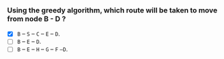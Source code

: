 ### Using the greedy algorithm, which route will be taken to move from node B - D ?

- [x] `B` – `S` – `C` – `E` – `D`.
- [ ] `B` – `E` – `D`.
- [ ] `B` – `E` – `H` – `G` – `F` `–D`.
